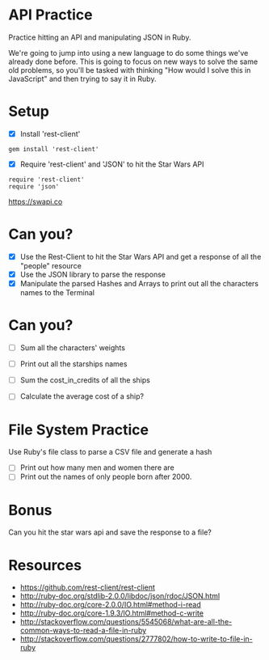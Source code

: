 # API Practice

Practice hitting an API and manipulating JSON in Ruby.

We're going to jump into using a new language to do some things we've
already done before. This is going to focus on new ways to solve 
the same old problems, so you'll be tasked with thinking "How would I 
solve this in JavaScript" and then trying to say it in Ruby.

# Setup

- [x] Install 'rest-client'

```
gem install 'rest-client'
```

- [x] Require 'rest-client' and 'JSON' to hit the Star Wars API 

```
require 'rest-client'
require 'json'
```

https://swapi.co

# Can you?

- [x] Use the Rest-Client to hit the Star Wars API and get a response of all the "people" resource
- [x] Use the JSON library to parse the response
- [x] Manipulate the parsed Hashes and Arrays to print out all the characters names to the Terminal

# Can you?

- [ ] Sum all the characters' weights

- [ ] Print out all the starships names

- [ ] Sum the cost_in_credits of all the ships

- [ ] Calculate the average cost of a ship?

# File System Practice

Use Ruby's file class to parse a CSV file and generate a hash

- [ ] Print out how many men and women there are
- [ ] Print out the names of only people born after 2000.

# Bonus

Can you hit the star wars api and save the response to a file?

# Resources

- https://github.com/rest-client/rest-client
- http://ruby-doc.org/stdlib-2.0.0/libdoc/json/rdoc/JSON.html
- http://ruby-doc.org/core-2.0.0/IO.html#method-i-read
- http://ruby-doc.org/core-1.9.3/IO.html#method-c-write
- http://stackoverflow.com/questions/5545068/what-are-all-the-common-ways-to-read-a-file-in-ruby
- http://stackoverflow.com/questions/2777802/how-to-write-to-file-in-ruby
